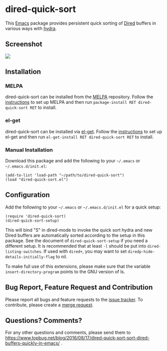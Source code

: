 # dired-quick-sort

This [Emacs][] package provides persistent quick sorting of [Dired][] buffers in various ways with
[hydra][].

## Screenshot

![](https://gitlab.com/xuhdev/dired-quick-sort/raw/master/screenshot.png)

## Installation

### MELPA

dired-quick-sort can be installed from the [MELPA][] repository. Follow the
[instructions](http://melpa.org/#/getting-started) to set up MELPA and then run
`package-install RET dired-quick-sort RET` to install.

### el-get

dired-quick-sort can be installed via [el-get][]. Follow the
[instructions](https://github.com/dimitri/el-get#installation) to set up el-get and then run
`el-get-install RET dired-quick-sort RET` to install.

### Manual Installation

Download this package and add the following to your `~/.emacs` or `~/.emacs.d/init.el`:

    (add-to-list 'load-path "~/path/to/dired-quick-sort")
    (load "dired-quick-sort.el")

## Configuration

Add the following to your `~/.emacs` or `~/.emacs.d/init.el` for a quick setup:

    (require 'dired-quick-sort)
    (dired-quick-sort-setup)

This will bind "S" in dired-mode to invoke the quick sort hydra and new Dired buffers are
automatically sorted according to the setup in this package. See the document of
`dired-quick-sort-setup` if you need a different setup. It is recommended that at least `-l` should
be put into `dired-listing-switches`. If used with `dired+`, you may want to set
`diredp-hide-details-initially-flag` to nil.

To make full use of this extensions, please make sure that the variable `insert-directory-program`
points to the GNU version of ls.

## Bug Report, Feature Request and Contribution

Please report all bugs and feature requests to the
[issue tracker](https://gitlab.com/xuhdev/dired-quick-sort/issues). To contribute, please create a
[merge request](https://gitlab.com/xuhdev/dired-quick-sort/merge_requests).

## Questions? Comments?

For any other questions and comments, please send them to
https://www.topbug.net/blog/2016/08/17/dired-quick-sort-sort-dired-buffers-quickly-in-emacs/ .


[Emacs]: https://www.gnu.org/software/emacs/
[Dired]: https://www.gnu.org/software/emacs/manual/html_node/emacs/Dired.html
[MELPA]: http://melpa.org/#/dired-quick-sort
[el-get]: http://tapoueh.org/emacs/el-get.html
[hydra]: https://github.com/abo-abo/hydra
